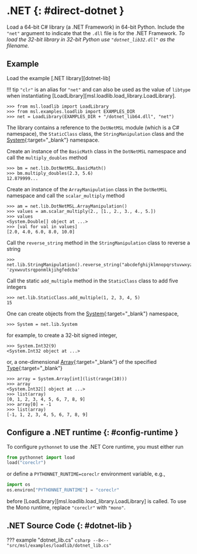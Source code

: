 # .NET {: #direct-dotnet }

Load a 64-bit C# library (a .NET Framework) in 64-bit Python. Include the `"net"` argument to indicate that the `.dll` file is for the .NET Framework. *To load the 32-bit library in 32-bit Python use `"dotnet_lib32.dll"` as the filename.*

## Example

Load the example [.NET library][dotnet-lib]

!!! tip
    `"clr"` is an alias for `"net"` and can also be used as the value of `libtype` when instantiating [LoadLibrary][msl.loadlib.load_library.LoadLibrary].

<!-- invisible-code-block: pycon
>>> SKIP_IF_32BIT() or SKIP_IF_NO_PYTHONNET()

-->

```pycon
>>> from msl.loadlib import LoadLibrary
>>> from msl.examples.loadlib import EXAMPLES_DIR
>>> net = LoadLibrary(EXAMPLES_DIR + "/dotnet_lib64.dll", "net")

```

The library contains a reference to the `DotNetMSL` module (which is a C# namespace), the `StaticClass` class, the `StringManipulation` class and the [System]{:target="_blank"} namespace.

Create an instance of the `BasicMath` class in the `DotNetMSL` namespace and call the `multiply_doubles` method

```pycon
>>> bm = net.lib.DotNetMSL.BasicMath()
>>> bm.multiply_doubles(2.3, 5.6)
12.879999...

```

Create an instance of the `ArrayManipulation` class in the `DotNetMSL` namespace and call the `scalar_multiply` method

```pycon
>>> am = net.lib.DotNetMSL.ArrayManipulation()
>>> values = am.scalar_multiply(2., [1., 2., 3., 4., 5.])
>>> values
<System.Double[] object at ...>
>>> [val for val in values]
[2.0, 4.0, 6.0, 8.0, 10.0]

```

Call the `reverse_string` method in the `StringManipulation` class to reverse a string

```pycon
>>> net.lib.StringManipulation().reverse_string("abcdefghijklmnopqrstuvwxyz")
'zyxwvutsrqponmlkjihgfedcba'

```

Call the static `add_multiple` method in the `StaticClass` class to add five integers

```pycon
>>> net.lib.StaticClass.add_multiple(1, 2, 3, 4, 5)
15

```

One can create objects from the [System]{:target="_blank"} namespace,

```pycon
>>> System = net.lib.System

```

for example, to create a 32-bit signed integer,

```pycon
>>> System.Int32(9)
<System.Int32 object at ...>

```

or, a one-dimensional [Array]{:target="_blank"} of the specified [Type]{:target="_blank"}

```pycon
>>> array = System.Array[int](list(range(10)))
>>> array
<System.Int32[] object at ...>
>>> list(array)
[0, 1, 2, 3, 4, 5, 6, 7, 8, 9]
>>> array[0] = -1
>>> list(array)
[-1, 1, 2, 3, 4, 5, 6, 7, 8, 9]

```

<!-- invisible-code-block: pycon
# https://github.com/pythonnet/pythonnet/issues/1683
>>> net.cleanup()

-->

## Configure a .NET runtime {: #config-runtime }

To configure `pythonnet` to use the .NET Core runtime, you must either run

```python
from pythonnet import load
load("coreclr")
```

or define a `PYTHONNET_RUNTIME=coreclr` environment variable, e.g.,

```python
import os
os.environ["PYTHONNET_RUNTIME"] = "coreclr"
```

before [LoadLibrary][msl.loadlib.load_library.LoadLibrary] is called. To use the Mono runtime, replace `"coreclr"` with `"mono"`.

## .NET Source Code {: #dotnet-lib }

??? example "dotnet_lib.cs"
    ```csharp
    --8<-- "src/msl/examples/loadlib/dotnet_lib.cs"
    ```

[System]: https://docs.microsoft.com/en-us/dotnet/api/system
[Array]: https://docs.microsoft.com/en-us/dotnet/api/system.array
[Type]: https://docs.microsoft.com/en-us/dotnet/api/system.type
